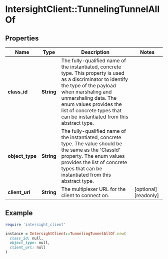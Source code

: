 # IntersightClient::TunnelingTunnelAllOf

## Properties

| Name | Type | Description | Notes |
| ---- | ---- | ----------- | ----- |
| **class_id** | **String** | The fully-qualified name of the instantiated, concrete type. This property is used as a discriminator to identify the type of the payload when marshaling and unmarshaling data. The enum values provides the list of concrete types that can be instantiated from this abstract type. |  |
| **object_type** | **String** | The fully-qualified name of the instantiated, concrete type. The value should be the same as the &#39;ClassId&#39; property. The enum values provides the list of concrete types that can be instantiated from this abstract type. |  |
| **client_url** | **String** | The multiplexer URL for the client to connect on. | [optional][readonly] |

## Example

```ruby
require 'intersight_client'

instance = IntersightClient::TunnelingTunnelAllOf.new(
  class_id: null,
  object_type: null,
  client_url: null
)
```

